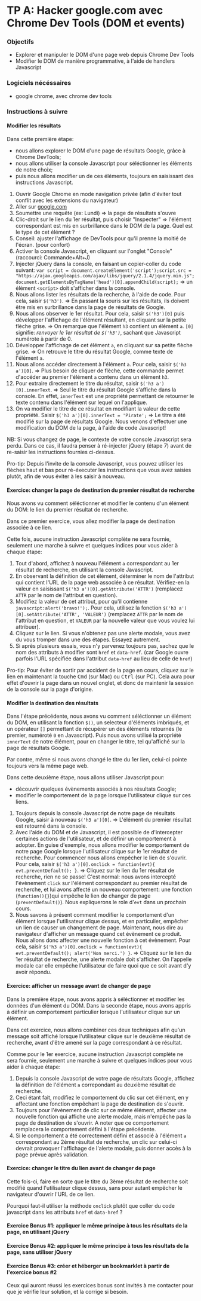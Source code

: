# TP A: Hacker google.com avec Chrome Dev Tools (DOM et events)

### Objectifs

- Explorer et manipuler le DOM d'une page web depuis Chrome Dev Tools
- Modifier le DOM de manière programmative, à l'aide de handlers Javascript

### Logiciels nécéssaires

- google chrome, avec chrome dev tools

### Instructions à suivre

#### Modifier les résultats

Dans cette première étape:
- nous allons explorer le DOM d'une page de résultats Google, grâce à Chrome DevTools;
- nous allons utiliser la console Javascript pour séléctionner les éléments de notre choix;
- puis nous allons modifier un de ces éléments, toujours en saisissant des instructions Javascript.

1. Ouvrir Google Chrome en mode navigation privée (afin d'éviter tout conflit avec les extensions du navigateur)
1. Aller sur [google.com](http://google.com)
1. Soumettre une requête (ex: Lundi) => la page de résultats s'ouvre
1. Clic-droit sur le lien du 1er résultat, puis choisir "Inspecter" => l'élément correspondant est mis en surbrillance dans le DOM de la page. Quel est le type de cet élément ?
1. Conseil: ajuster l'affichage de DevTools pour qu'il prenne la moitié de l'écran. (pour confort)
1. Activer la console Javascript, en cliquant sur l'onglet "Console" (raccourci: Commande+Alt+J)
1. Injecter jQuery dans la console, en faisant un copier-coller du code suivant: `var script = document.createElement('script');script.src = "https://ajax.googleapis.com/ajax/libs/jquery/2.1.4/jquery.min.js";document.getElementsByTagName('head')[0].appendChild(script);` => un élément `<script>` doit s'afficher dans la console.
1. Nous allons lister les résultats de la recherche, à l'aide de code. Pour cela, saisir `$('h3')`. => En passant la souris sur les résultats, ils doivent être mis en surbrillance dans la page de résultats de Google.
1. Nous allons observer le 1er résultat. Pour cela, saisir `$('h3')[0]` puis développer l'affichage de l'élément résultant, en cliquant sur la petite flèche grise. => On remarque que l'élément `h3` contient un élément `a`. `[0]` signifie: *renvoyer le 1er résultat de `$('h3')`*, sachant que Javascript numérote à partir de 0.
1. Développer l'affichage de cet élément `a`, en cliquant sur sa petite flèche grise. => On retrouve le titre du résultat Google, comme texte de l'élément `a`.
1. Nous allons accéder directement à l'élément `a`. Pour cela, saisir `$('h3 a')[0]`. => Plus besoin de cliquer de flèche, cette commande permet d'accéder au premier l'élément `a` contenu dans un élément `h3`.
1. Pour extraire directement le titre du résultat, saisir `$('h3 a')[0].innerText`. => Seul le titre du résultat Google s'affiche dans la console. En effet, `innerText` est une propriété permettant de retourner le texte contenu dans l'élément sur lequel on l'applique.
1. On va modifier le titre de ce résultat en modifiant la valeur de cette propriété. Saisir `$('h3 a')[0].innerText = 'Pirate';` => Le titre a été modifié sur la page de résultats Google. Nous venons d'effectuer une modification du DOM de la page, à l'aide de code Javascript!

NB: Si vous changez de page, le contexte de votre console Javascript sera perdu. Dans ce cas, il faudra penser à ré-injecter jQuery (étape 7) avant de re-saisir les instructions fournies ci-dessus.

Pro-tip: Depuis l'invite de la console Javascript, vous pouvez utiliser les flèches haut et bas pour ré-éxecuter les instructions que vous avez saisies plutôt, afin de vous éviter à les saisir à nouveau.

#### Exercice: changer la page de destination du premier résultat de recherche

Nous avons vu comment séléctionner et modifier le contenu d'un élément du DOM: le lien du premier résultat de recherche.

Dans ce premier exercice, vous allez modifier la page de destination associée à ce lien.

Cette fois, aucune instruction Javascript complète ne sera fournie, seulement une marche à suivre et quelques indices pour vous aider à chaque étape:

1. Tout d'abord, affichez à nouveau l'élément `a` correspondant au 1er résultat de recherche, en utilisant la console Javascript.
1. En observant la définition de cet élément, déterminer le nom de l'attribut qui contient l'URL de la page web associée à ce résultat. Vérifiez-en la valeur en saisissant `$('h3 a')[0].getAttribute('ATTR')` (remplacez `ATTR` par le nom de l'attribut en question).
1. Modifiez la valeur de cet attribut, pour qu'il contienne `javascript:alert('bravo!');`. Pour cela, utilisez la fonction `$('h3 a')[0].setAttribute('ATTR', 'VALEUR')` (remplacez `ATTR` par le nom de l'attribut en question, et `VALEUR` par la nouvelle valeur que vous voulez lui attribuer).
1. Cliquez sur le lien. Si vous n'obtenez pas une alerte modale, vous avez du vous tromper dans une des étapes. Essayez autrement.
1. Si après plusieurs essais, vous n'y parvenez toujours pas, sachez que le nom des attributs à modifier sont `href` et `data-href`. (car Google ouvre parfois l'URL spécifiée dans l'attribut `data-href` au lieu de celle de `href`)

Pro-tip: Pour éviter de sortir par accident de la page en cours, cliquez sur le lien en maintenant la touche <kbd>Cmd</kbd> (sur Mac) ou <kbd>Ctrl</kbd> (sur PC). Cela aura pour effet d'ouvrir la page dans un nouvel onglet, et donc de maintenir la session de la console sur la page d'origine.

#### Modifier la destination des résultats

Dans l'étape précédente, nous avons vu comment séléctionner un élément du DOM, en utilisant la fonction `$()`, un selecteur d'éléments imbriqués, et un opérateur `[]` permettant de récupérer un des éléments retournés (le premier, numéroté `0` en Javascript). Puis nous avons utilisé la propriété `innerText` de notre élément, pour en changer le titre, tel qu'affiché sur la page de résultats Google.

Par contre, même si nous avons changé le titre du 1er lien, celui-ci pointe toujours vers la même page web.

Dans cette deuxième étape, nous allons utiliser Javascript pour:
- découvrir quelques évènements associés à nos résultats Google;
- modifier le comportement de la page lorsque l'utilisateur clique sur ces liens.

1. Toujours depuis la console Javascript de notre page de résultats Google, saisir à nouveau `$('h3 a')[0]`. => L'élément du premier résultat est retourné dans la console.
1. Avec l'aide du DOM et de Javascript, il est possible de d'intercepter certaines actions de l'utilisateur, et de définir un comportement à adopter. En guise d'exemple, nous allons modifier le comportement de notre page Google lorsque l'utilisateur clique sur le 1er résultat de recherche. Pour commencer nous allons empêcher le lien de s'ouvrir. Pour cela, saisir `$('h3 a')[0].onclick = function(evt){ evt.preventDefault(); }`. => Cliquez sur le lien du 1er résultat de recherche, rien ne se passe! C'est normal: nous avons intercepté l'évènement `click` sur l'élément correspondant au premier résultat de recherche, et lui avons affecté un nouveau comportement: une fonction (`function(){}`)qui empêche le lien de changer de page (`preventDefault()`). Nous expliquerons le role d'`evt` dans un prochain cours.
1. Nous savons à présent comment modifier le comportement d'un élément lorsque l'utilisateur clique dessus, et en particulier, empêcher un lien de causer un changement de page. Maintenant, nous dire au navigateur d'afficher un message quand cet évènement ce produit. Nous allons donc affecter une nouvelle fonction à cet évènement. Pour cela, saisir `$('h3 a')[0].onclick = function(evt){ evt.preventDefault(); alert('Non merci.') }`. => Cliquez sur le lien du 1er résultat de recherche, une alerte modale doit s'afficher. On l'appelle modale car elle empêche l'utilisateur de faire quoi que ce soit avant d'y avoir répondu.

#### Exercice: afficher un message avant de changer de page

Dans la première étape, nous avons appris à séléctionner et modifier les données d'un élément du DOM.
Dans la seconde étape, nous avons appris à définir un comportement particulier lorsque l'utilisateur clique sur un élément.

Dans cet exercice, nous allons combiner ces deux techniques afin qu'un message soit affiché lorsque l'utilisateur clique sur le deuxième résultat de recherche, avant d'être amené sur la page correspondant à ce résultat.

Comme pour le 1er exercice, aucune instruction Javascript complète ne sera fournie, seulement une marche à suivre et quelques indices pour vous aider à chaque étape:

1. Depuis la console Javascript de votre page de résultats Google, affichez la définition de l'élément `a` correpondant au deuxième résultat de recherche.
1. Ceci étant fait, modifiez le comportement du clic sur cet élément, en y affectant une fonction empêchant la page de destination de s'ouvrir.
1. Toujours pour l'évènement de clic sur ce même élément, affecter une nouvelle fonction qui affiche une alerte modale, mais n'empêche pas la page de destination de s'ouvrir. A noter que ce comportement remplacera le comportement défini à l'étape précédente.
1. Si le comportement a été correctement défini et associé à l'élément `a` correspondant au 2ème résultat de recherche, un clic sur celui-ci devrait provoquer l'affichage de l'alerte modale, puis donner accès à la page prévue après validation.

#### Exercice: changer le titre du lien avant de changer de page

Cette fois-ci, faire en sorte que le titre du 3ème résultat de recherche soit modifié quand l'utilisateur clique dessus, sans pour autant empêcher le navigateur d'ouvrir l'URL de ce lien.

Pourquoi faut-il utiliser la méthode `onclick` plutôt que coller du code javascript dans les attributs `href` et `data-href` ?

#### Exercice Bonus #1: appliquer le même principe à tous les résultats de la page, en utilisant jQuery

#### Exercice Bonus #2: appliquer le même principe à tous les résultats de la page, sans utiliser jQuery

#### Exercice Bonus #3: créer et héberger un bookmarklet à partir de l'exercice bonus #2

Ceux qui auront réussi les exercices bonus sont invités à me contacter pour que je vérifie leur solution, et la corrige si besoin.
